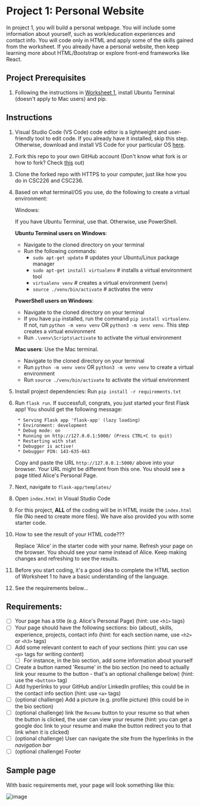 # Project 1: Personal Website

In project 1, you will build a personal webpage. You will include some information about yourself, such as work/education experiences and contact info. You will code only in HTML and apply some of the skills gained from the worksheet. If you already have a personal website, then keep learning more about HTML/Bootstrap or explore front-end frameworks like React.

## Project Prerequisites
1. Following the instructions in [Worksheet 1](https://docs.google.com/document/d/1dExYPt08Xverw7PZkicfQW5H37XQ69UiXMHoycyGV2s/edit?usp=sharing), install Ubuntu Terminal (doesn't apply to Mac users) and pip.

## Instructions
1. Visual Studio Code (VS Code) code editor is a lightweight and user-friendly tool to edit code. If you already have it installed, skip this step. Otherwise, download and install VS Code for your particular OS [here](https://code.visualstudio.com/Download).
2. Fork this repo to your own GitHub account (Don't know what fork is or how to fork? Check [this](https://docs.github.com/get-started/quickstart/fork-a-repo#forking-a-repository) out)
3. Clone the forked repo with HTTPS to your computer, just like how you do in CSC226 and CSC236.
4. Based on what terminal/OS you use, do the following to create a virtual environment:
  
    Windows:
      
      If you have Ubuntu Terminal, use that. Otherwise, use PowerShell.
      
      **Ubuntu Terminal users on Windows**:
      * Navigate to the cloned directory on your terminal
      * Run the following commands: 
        * `sudo apt-get update`  # updates your Ubuntu/Linux package manager
        * `sudo apt-get install virtualenv`   # installs a virtual environment tool
        * `virtualenv venv`  # creates a virtual environment (venv)
        * `source ./venv/bin/activate`  # activates the venv
      
      **PowerShell users on Windows**:
      * Navigate to the cloned directory on your terminal
      * If you have `pip` installed, run the command `pip install virtualenv`. If not, run `python -m venv venv` OR `python3 -m venv venv`. This step creates a virtual environment
      * Run `.\venv\Scripts\activate` to activate the virtual environment
    
    **Mac users**: Use the Mac terminal.
      * Navigate to the cloned directory on your terminal
      * Run `python -m venv venv` OR `python3 -m venv venv` to create a virtual environment
      * Run `source ./venv/bin/activate` to activate the virtual environment

5. Install project dependencies: Run `pip install -r requirements.txt`
6. Run `flask run`. If successfull, congrats, you just started your first Flask app! You should get the following message:

    ```
     * Serving Flask app 'flask-app' (lazy loading)
     * Environment: development
     * Debug mode: on
     * Running on http://127.0.0.1:5000/ (Press CTRL+C to quit)
     * Restarting with stat
     * Debugger is active!
     * Debugger PIN: 143-635-663
    ```
    Copy and paste the URL `http://127.0.0.1:5000/` above into your browser. Your URL might be different from this one. You should see a page titled Alice's Personal Page.

7. Next, navigate to `flask-app/templates/`
8. Open `index.html` in Visual Studio Code
9. For this project, **ALL** of the coding will be in HTML inside the `index.html` file (No need to create more files). We have also provided you with some starter code.
10. How to see the result of your HTML code???

      Replace 'Alice' in the starter code with your name. Refresh your page on the browser. You should see your name instead of Alice. Keep making changes and refreshing to see the results.
10. Before you start coding, it's a good idea to complete the HTML section of Worksheet 1 to have a basic understanding of the language.
11. See the requirements below...


## Requirements:
- [ ] Your page has a title (e.g. Alice's Personal Page) (hint: use `<h1>` tags)
- [ ] Your page should have the following sections: bio (about), skills, experience, projects, contact info (hint: for each section name, use `<h2>` or `<h3>` tags)
- [ ] Add some relevant content to each of your sections (hint: you can use `<p>` tags for writing content)
  - [ ] For instance, in the bio section, add some information about yourself
- [ ] Create a button named 'Resume' in the bio section (no need to actually link your resume to the button - that's an optional challenge below) (hint: use the `<button>` tag)
- [ ] Add hyperlinks to your GitHub and/or LinkedIn profiles; this could be in the contact info section (hint: use `<a>` tags)
- [ ] (optional challenge) Add a picture (e.g. profile picture) (this could be in the bio section)
- [ ] (optional challenge) link the `Resume` button to your resume so that when the button is clicked, the user can view your resume (hint: you can get a google doc link to your resume and make the button redirect you to that link when it is clicked)
- [ ] (optional challenge) User can navigate the site from the hyperlinks in the _navigation bar_
- [ ] (optional challenge) Footer

## Sample page 
With basic requirements met, your page will look something like this:

![image](https://user-images.githubusercontent.com/44060682/160262534-de2660eb-2599-42a3-8f67-cd9fe1c2a125.png)
